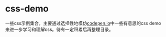 # css-demo

一些css示例集合，主要通过选择性地模仿[codepen.io](http://www.codepen.io)中一些有意思的css demo来进一步学习和理解css。待有一定积累后再整理目录。
